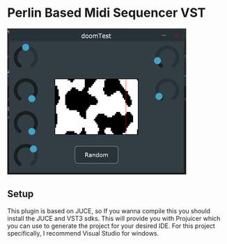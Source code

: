 # Perlin Based Midi Sequencer VST
![Screenshot](screenshot.png)

## Setup
This plugin is based on JUCE, so If you wanna compile this you should install the JUCE and VST3 sdks. This will provide you with Projuicer which you can use to generate the project for your desired IDE. For this project specifically, I recommend Visual Studio for windows.
